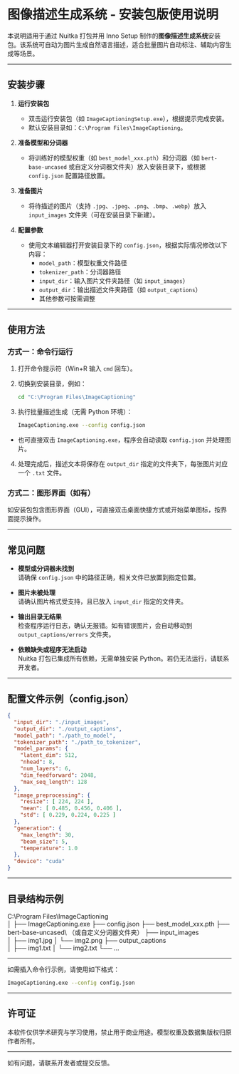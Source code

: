 # 图像描述生成系统 - 安装包版使用说明

本说明适用于通过 Nuitka 打包并用 Inno Setup 制作的**图像描述生成系统**安装包。该系统可自动为图片生成自然语言描述，适合批量图片自动标注、辅助内容生成等场景。

---

## 安装步骤

1. **运行安装包**
   
   - 双击运行安装包（如 `ImageCaptioningSetup.exe`），根据提示完成安装。
   - 默认安装目录如：`C:\Program Files\ImageCaptioning`。

2. **准备模型和分词器**
   
   - 将训练好的模型权重（如 `best_model_xxx.pth`）和分词器（如 `bert-base-uncased` 或自定义分词器文件夹）放入安装目录下，或根据 `config.json` 配置路径放置。

3. **准备图片**
   
   - 将待描述的图片（支持 `.jpg`、`.jpeg`、`.png`、`.bmp`、`.webp`）放入 `input_images` 文件夹（可在安装目录下新建）。

4. **配置参数**
   
   - 使用文本编辑器打开安装目录下的 `config.json`，根据实际情况修改以下内容：
     - `model_path`：模型权重文件路径
     - `tokenizer_path`：分词器路径
     - `input_dir`：输入图片文件夹路径（如 `input_images`）
     - `output_dir`：输出描述文件夹路径（如 `output_captions`）
     - 其他参数可按需调整

---

## 使用方法

### 方式一：命令行运行

1. 打开命令提示符（Win+R 输入 `cmd` 回车）。
2. 切换到安装目录，例如：
   
   ```bash
   cd "C:\Program Files\ImageCaptioning"
   ```

3. 执行批量描述生成（无需 Python 环境）：
   
   ```bash
   ImageCaptioning.exe --config config.json
   ```
- 也可直接双击 `ImageCaptioning.exe`，程序会自动读取 `config.json` 并处理图片。
4. 处理完成后，描述文本将保存在 `output_dir` 指定的文件夹下，每张图片对应一个 `.txt` 文件。

### 方式二：图形界面（如有）

如安装包包含图形界面（GUI），可直接双击桌面快捷方式或开始菜单图标，按界面提示操作。

---

## 常见问题

- **模型或分词器未找到**  
  请确保 `config.json` 中的路径正确，相关文件已放置到指定位置。

- **图片未被处理**  
  请确认图片格式受支持，且已放入 `input_dir` 指定的文件夹。

- **输出目录无结果**  
  检查程序运行日志，确认无报错。如有错误图片，会自动移动到 `output_captions/errors` 文件夹。

- **依赖缺失或程序无法启动**  
  Nuitka 打包已集成所有依赖，无需单独安装 Python。若仍无法运行，请联系开发者。

---

## 配置文件示例（config.json）

```json
{
  "input_dir": "./input_images",
  "output_dir": "./output_captions",
  "model_path": "./path_to_model",
  "tokenizer_path": "./path_to_tokenizer",
  "model_params": {
    "latent_dim": 512,
    "nhead": 8,
    "num_layers": 6,
    "dim_feedforward": 2048,
    "max_seq_length": 128
  },
  "image_preprocessing": {
    "resize": [ 224, 224 ],
    "mean": [ 0.485, 0.456, 0.406 ],
    "std": [ 0.229, 0.224, 0.225 ]
  },
  "generation": {
    "max_length": 30,
    "beam_size": 5,
    "temperature": 1.0
  },
  "device": "cuda"
}
```

---

## 目录结构示例

C:\Program Files\ImageCaptioning\
│
├── ImageCaptioning.exe
├── config.json
├── best_model_xxx.pth
├── bert-base-uncased\  （或自定义分词器文件夹）
├── input_images\
│   ├── img1.jpg
│   └── img2.png
├── output_captions\
│   ├── img1.txt
│   └── img2.txt
└── ...

---

如需插入命令行示例，请使用如下格式：

```bash
ImageCaptioning.exe --config config.json
```

---

## 许可证

本软件仅供学术研究与学习使用，禁止用于商业用途。模型权重及数据集版权归原作者所有。

---

如有问题，请联系开发者或提交反馈。
